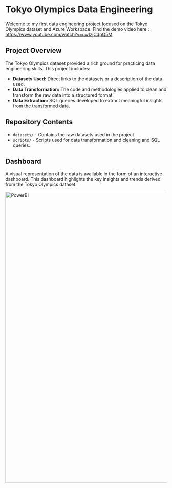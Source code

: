 # Tokyo Olympics Data Engineering

Welcome to my first data engineering project focused on the Tokyo Olympics dataset and Azure Workspace. Find the demo video here : https://www.youtube.com/watch?v=uwIzjCdpQ5M 

## Project Overview

The Tokyo Olympics dataset provided a rich ground for practicing data engineering skills. This project includes:
- **Datasets Used:** Direct links to the datasets or a description of the data used.
- **Data Transformation:** The code and methodologies applied to clean and transform the raw data into a structured format.
- **Data Extraction:** SQL queries developed to extract meaningful insights from the transformed data.

## Repository Contents

- `datasets/` - Contains the raw datasets used in the project.
- `scripts/` - Scripts used for data transformation and cleaning and SQL queries.

## Dashboard

A visual representation of the data is available in the form of an interactive dashboard. This dashboard highlights the key insights and trends derived from the Tokyo Olympics dataset.

<img width="907" alt="PowerBI " src="https://github.com/williamuy/TokyoOlympicsDataEngineering/assets/131928949/2652f30f-c9d4-496c-954f-cf3c5ee548bf">


